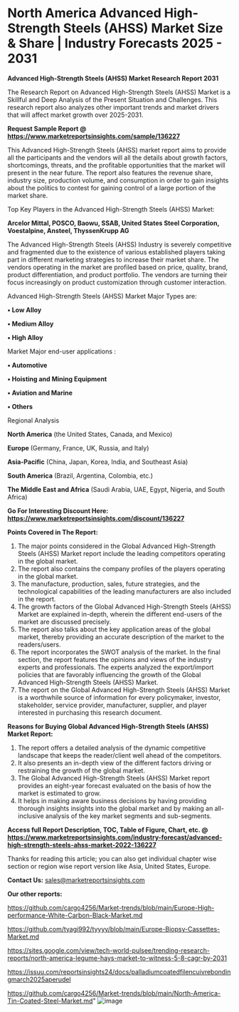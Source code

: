 # North America Advanced High-Strength Steels (AHSS) Market Size & Share | Industry Forecasts 2025 - 2031

<strong>Advanced High-Strength Steels (AHSS) Market Research Report 2031</strong>

The Research Report on Advanced High-Strength Steels (AHSS) Market is a Skillful and Deep Analysis of the Present Situation and Challenges. This research report also analyzes other important trends and market drivers that will affect market growth over 2025-2031.

<strong>Request Sample Report @ <a href=https://www.marketreportsinsights.com/sample/136227>https://www.marketreportsinsights.com/sample/136227</a></strong>

This Advanced High-Strength Steels (AHSS) market report aims to provide all the participants and the vendors will all the details about growth factors, shortcomings, threats, and the profitable opportunities that the market will present in the near future. The report also features the revenue share, industry size, production volume, and consumption in order to gain insights about the politics to contest for gaining control of a large portion of the market share.

Top Key Players in the Advanced High-Strength Steels (AHSS) Market:

<strong>Arcelor Mittal, POSCO, Baowu, SSAB, United States Steel Corporation, Voestalpine, Ansteel, ThyssenKrupp AG</strong>

The Advanced High-Strength Steels (AHSS) Industry is severely competitive and fragmented due to the existence of various established players taking part in different marketing strategies to increase their market share. The vendors operating in the market are profiled based on price, quality, brand, product differentiation, and product portfolio. The vendors are turning their focus increasingly on product customization through customer interaction.

Advanced High-Strength Steels (AHSS) Market Major Types are:

<strong>• Low Alloy

• Medium Alloy

• High Alloy</strong>

Market Major end-user applications :

<strong>• Automotive

• Hoisting and Mining Equipment

• Aviation and Marine

• Others</strong>

Regional Analysis

</u><strong><b>North America</b></strong> (the United States, Canada, and Mexico)

<strong><b>Europe </b></strong>(Germany, France, UK, Russia, and Italy)

<strong><b>Asia-Pacific</b></strong> (China, Japan, Korea, India, and Southeast Asia)

<strong><b>South America</b></strong> (Brazil, Argentina, Colombia, etc.)

<strong><b>The Middle East and Africa</b></strong> (Saudi Arabia, UAE, Egypt, Nigeria, and South Africa)

<strong>Go For Interesting Discount Here: <a href=https://www.marketreportsinsights.com/discount/136227>https://www.marketreportsinsights.com/discount/136227</a></strong>

<strong>Points Covered in The Report:</strong>
<ol>
  <li>The major points considered in the Global Advanced High-Strength Steels (AHSS) Market report include the leading competitors operating in the global market.</li>
  <li>The report also contains the company profiles of the players operating in the global market.</li>
  <li>The manufacture, production, sales, future strategies, and the technological capabilities of the leading manufacturers are also included in the report.</li>
  <li>The growth factors of the Global Advanced High-Strength Steels (AHSS) Market are explained in-depth, wherein the different end-users of the market are discussed precisely.</li>
  <li>The report also talks about the key application areas of the global market, thereby providing an accurate description of the market to the readers/users.</li>
  <li>The report incorporates the SWOT analysis of the market. In the final section, the report features the opinions and views of the industry experts and professionals. The experts analyzed the export/import policies that are favorably influencing the growth of the Global Advanced High-Strength Steels (AHSS) Market.</li>
  <li>The report on the Global Advanced High-Strength Steels (AHSS) Market is a worthwhile source of information for every policymaker, investor, stakeholder, service provider, manufacturer, supplier, and player interested in purchasing this research document.</li>
</ol>
<strong>Reasons for Buying Global Advanced High-Strength Steels (AHSS) Market Report:</strong>

<ol>
  <li>The report offers a detailed analysis of the dynamic competitive landscape that keeps the reader/client well ahead of the competitors.</li>
  <li>It also presents an in-depth view of the different factors driving or restraining the growth of the global market.</li>
  <li>The Global Advanced High-Strength Steels (AHSS) Market report provides an eight-year forecast evaluated on the basis of how the market is estimated to grow.</li>
  <li>It helps in making aware business decisions by having providing thorough insights insights into the global market and by making an all-inclusive analysis of the key market segments and sub-segments.</li>
</ol>
<strong>Access full Report Description, TOC, Table of Figure, Chart, etc. @ <a href=https://www.marketreportsinsights.com/industry-forecast/advanced-high-strength-steels-ahss-market-2022-136227>https://www.marketreportsinsights.com/industry-forecast/advanced-high-strength-steels-ahss-market-2022-136227</a></strong>


Thanks for reading this article; you can also get individual chapter wise section or region wise report version like Asia, United States, Europe.

<strong>Contact Us:</strong>
sales@marketreportsinsights.com

<strong>Our other reports:</strong>

<a href=https://github.com/cargo4256/Market-trends/blob/main/Europe-High-performance-White-Carbon-Black-Market.md>https://github.com/cargo4256/Market-trends/blob/main/Europe-High-performance-White-Carbon-Black-Market.md</a>

<a href=https://github.com/tyagi992/tyyyy/blob/main/Europe-Biopsy-Cassettes-Market.md>https://github.com/tyagi992/tyyyy/blob/main/Europe-Biopsy-Cassettes-Market.md</a>

<a href=https://sites.google.com/view/tech-world-pulsee/trending-research-reports/north-america-legume-hays-market-to-witness-5-8-cagr-by-2031>https://sites.google.com/view/tech-world-pulsee/trending-research-reports/north-america-legume-hays-market-to-witness-5-8-cagr-by-2031</a>

<a href=https://issuu.com/reportsinsights24/docs/palladiumcoatedfilencuivrebondingmarch2025aperudel>https://issuu.com/reportsinsights24/docs/palladiumcoatedfilencuivrebondingmarch2025aperudel</a>

<a href=https://github.com/cargo4256/Market-trends/blob/main/North-America-Tin-Coated-Steel-Market.md>https://github.com/cargo4256/Market-trends/blob/main/North-America-Tin-Coated-Steel-Market.md</a>"
![image](https://github.com/user-attachments/assets/9325e6a1-ced0-4983-9e44-ab0653a43b08)
